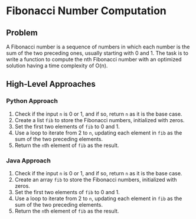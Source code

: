 # Fibonacci Number Computation

## Problem

A Fibonacci number is a sequence of numbers in which each number is the sum of the two preceding ones, usually starting with 0 and 1. The task is to write a function to compute the nth Fibonacci number with an optimized solution having a time complexity of O(n).

## High-Level Approaches

### Python Approach

1. Check if the input `n` is 0 or 1, and if so, return `n` as it is the base case.
2. Create a list `fib` to store the Fibonacci numbers, initialized with zeros.
3. Set the first two elements of `fib` to 0 and 1.
4. Use a loop to iterate from 2 to `n`, updating each element in `fib` as the sum of the two preceding elements.
5. Return the `n`th element of `fib` as the result.

### Java Approach

1. Check if the input `n` is 0 or 1, and if so, return `n` as it is the base case.
2. Create an array `fib` to store the Fibonacci numbers, initialized with zeros.
3. Set the first two elements of `fib` to 0 and 1.
4. Use a loop to iterate from 2 to `n`, updating each element in `fib` as the sum of the two preceding elements.
5. Return the `n`th element of `fib` as the result.
